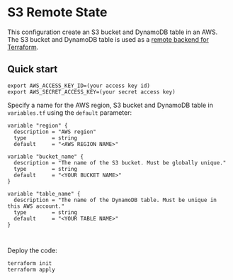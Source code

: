 # S3 Remote State 

This configuration create an 
S3 bucket and DynamoDB table in an AWS. 
The S3 bucket and DynamoDB table is used as a 
[remote backend for Terraform](https://www.terraform.io/docs/backends/).

## Quick start


```
export AWS_ACCESS_KEY_ID=(your access key id)
export AWS_SECRET_ACCESS_KEY=(your secret access key)
```

Specify a name for the AWS region, S3 bucket and DynamoDB table in `variables.tf` using the `default` parameter:

```hcl
variable "region" {
  description = "AWS region"
  type        = string
  default     = "<AWS REGION NAME>"
  
variable "bucket_name" {
  description = "The name of the S3 bucket. Must be globally unique."
  type        = string
  default     = "<YOUR BUCKET NAME>"
}

variable "table_name" {
  description = "The name of the DynamoDB table. Must be unique in this AWS account."
  type        = string
  default     = "<YOUR TABLE NAME>"
}



```

Deploy the code:

```
terraform init
terraform apply
```


